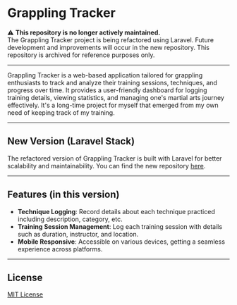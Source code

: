 # Grappling Tracker

⚠️ **This repository is no longer actively maintained.**  
The Grappling Tracker project is being refactored using Laravel. Future development and improvements will occur in the new repository. This repository is archived for reference purposes only.  

---

Grappling Tracker is a web-based application tailored for grappling enthusiasts to track and analyze their training sessions, techniques, and progress over time. It provides a user-friendly dashboard for logging training details, viewing statistics, and managing one's martial arts journey effectively. It's a long-time project for myself that emerged from my own need of keeping track of my training.

---

## New Version (Laravel Stack)

The refactored version of Grappling Tracker is built with Laravel for better scalability and maintainability. You can find the new repository [here](https://github.com/Wiltzsu/grapplingtracker-v2).

---

## Features (in this version)
- **Technique Logging**: Record details about each technique practiced including description, category, etc.
- **Training Session Management**: Log each training session with details such as duration, instructor, and location.
- **Mobile Responsive**: Accessible on various devices, getting a seamless experience across platforms.

---

## License
[MIT License](LICENSE)

